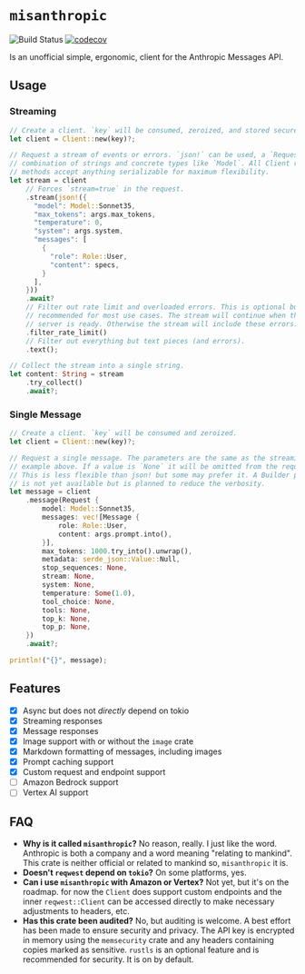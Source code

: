 # `misanthropic`

![Build Status](https://github.com/mdegans/misanthropic/actions/workflows/tests.yaml/badge.svg)
[![codecov](https://codecov.io/gh/mdegans/misanthropic/branch/main/graph/badge.svg)](https://codecov.io/gh/your-username/your-repo)

Is an unofficial simple, ergonomic, client for the Anthropic Messages API.

## Usage

### Streaming

```rust
// Create a client. `key` will be consumed, zeroized, and stored securely.
let client = Client::new(key)?;

// Request a stream of events or errors. `json!` can be used, a `Request`, or a
// combination of strings and concrete types like `Model`. All Client request
// methods accept anything serializable for maximum flexibility.
let stream = client
    // Forces `stream=true` in the request.
    .stream(json!({
      "model": Model::Sonnet35,
      "max_tokens": args.max_tokens,
      "temperature": 0,
      "system": args.system,
      "messages": [
        {
          "role": Role::User,
          "content": specs,
        }
      ],
    }))
    .await?
    // Filter out rate limit and overloaded errors. This is optional but
    // recommended for most use cases. The stream will continue when the
    // server is ready. Otherwise the stream will include these errors.
    .filter_rate_limit()
    // Filter out everything but text pieces (and errors).
    .text();

// Collect the stream into a single string.
let content: String = stream
    .try_collect()
    .await?;
```

### Single Message

```rust
// Create a client. `key` will be consumed and zeroized.
let client = Client::new(key)?;

// Request a single message. The parameters are the same as the streaming
// example above. If a value is `None` it will be omitted from the request.
// This is less flexible than json! but some may prefer it. A Builder pattern
// is not yet available but is planned to reduce the verbosity.
let message = client
    .message(Request {
        model: Model::Sonnet35,
        messages: vec![Message {
            role: Role::User,
            content: args.prompt.into(),
        }],
        max_tokens: 1000.try_into().unwrap(),
        metadata: serde_json::Value::Null,
        stop_sequences: None,
        stream: None,
        system: None,
        temperature: Some(1.0),
        tool_choice: None,
        tools: None,
        top_k: None,
        top_p: None,
    })
    .await?;

println!("{}", message);
```

## Features

- [x] Async but does not _directly_ depend on tokio
- [x] Streaming responses
- [x] Message responses
- [x] Image support with or without the `image` crate
- [x] Markdown formatting of messages, including images
- [x] Prompt caching support
- [x] Custom request and endpoint support
- [ ] Amazon Bedrock support
- [ ] Vertex AI support

[reqwest]: https://docs.rs/reqwest

## FAQ

- **Why is it called `misanthropic`?** No reason, really. I just like the word.
  Anthropic is both a company and a word meaning "relating to mankind". This
  crate is neither official or related to mankind so, `misanthropic` it is.
- **Doesn't `reqwest` depend on `tokio`?** On some platforms, yes.
- **Can i use `misanthropic` with Amazon or Vertex?** Not yet, but it's on the
  roadmap. for now the `Client` does support custom endpoints and the inner
  `reqwest::Client` can be accessed directly to make necessary adjustments to
  headers, etc.
- **Has this crate been audited?** No, but auditing is welcome. A best effort
  has been made to ensure security and privacy. The API key is encrypted in
  memory using the `memsecurity` crate and any headers containing copies marked
  as sensitive. `rustls` is an optional feature and is recommended for security.
  It is on by default.
